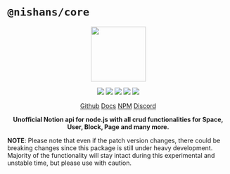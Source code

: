 # `@nishans/core`

<p align="center">
  <img width="125" src="https://github.com/Devorein/Nishan/blob/master/docs/static/img/core/logo.svg"/>
</p>

<p align="center">
  <img src="https://img.shields.io/bundlephobia/minzip/@nishans/core?label=minzipped&style=flat"/>
  <img src="https://img.shields.io/npm/dw/@nishans/core?style=flat"/>
  <img src="https://img.shields.io/github/issues/devorein/nishan/@nishans/core"/>
  <img src="https://img.shields.io/npm/v/@nishans/core"/>
  <img src="https://img.shields.io/codecov/c/github/devorein/Nishan?flag=core"/>
</p>

<p align="center">
  <a href="https://github.com/Devorein/Nishan/tree/master/packages/core">Github</a>
  <a href="https://nishan-docs.netlify.app/docs/core/">Docs</a>
  <a href="https://www.npmjs.com/package/@nishans/core">NPM</a>
  <a href="https://discord.com/invite/SpwHCz8ysx">Discord</a>
</p>

<p align="center"><b>Unofficial Notion api for node.js with all crud functionalities for Space, User, Block, Page and many more.</b></p>

**NOTE**: Please note that even if the patch version changes, there could be breaking changes since this package is still under heavy development. Majority of the functionality will stay intact during this experimental and unstable time, but please use with caution.